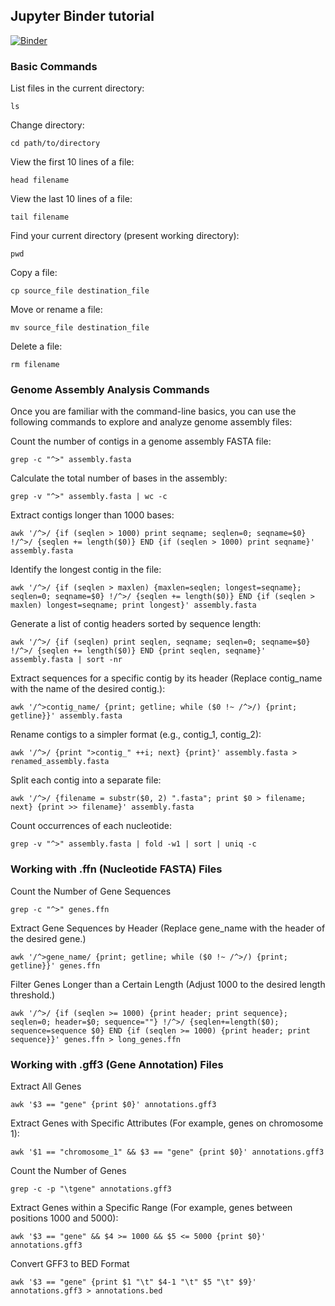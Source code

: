 ## Jupyter Binder tutorial

[![Binder](https://mybinder.org/badge_logo.svg)](https://mybinder.org/v2/gh/Middle-Author-Bioinformatics/binder-sandbox/HEAD)


### Basic Commands
List files in the current directory:

    ls

Change directory:

    cd path/to/directory

View the first 10 lines of a file:

    head filename

View the last 10 lines of a file:

    tail filename

Find your current directory (present working directory):

    pwd

Copy a file:

    cp source_file destination_file

Move or rename a file:

    mv source_file destination_file

Delete a file:

    rm filename

### Genome Assembly Analysis Commands
Once you are familiar with the command-line basics, you can use the following commands to explore and analyze genome assembly files:


Count the number of contigs in a genome assembly FASTA file:

    grep -c "^>" assembly.fasta

Calculate the total number of bases in the assembly:

    grep -v "^>" assembly.fasta | wc -c


Extract contigs longer than 1000 bases:

    awk '/^>/ {if (seqlen > 1000) print seqname; seqlen=0; seqname=$0} !/^>/ {seqlen += length($0)} END {if (seqlen > 1000) print seqname}' assembly.fasta

Identify the longest contig in the file:

    awk '/^>/ {if (seqlen > maxlen) {maxlen=seqlen; longest=seqname}; seqlen=0; seqname=$0} !/^>/ {seqlen += length($0)} END {if (seqlen > maxlen) longest=seqname; print longest}' assembly.fasta

Generate a list of contig headers sorted by sequence length:

    awk '/^>/ {if (seqlen) print seqlen, seqname; seqlen=0; seqname=$0} !/^>/ {seqlen += length($0)} END {print seqlen, seqname}' assembly.fasta | sort -nr

Extract sequences for a specific contig by its header (Replace contig_name with the name of the desired contig.):

    awk '/^>contig_name/ {print; getline; while ($0 !~ /^>/) {print; getline}}' assembly.fasta

Rename contigs to a simpler format (e.g., contig_1, contig_2):

    awk '/^>/ {print ">contig_" ++i; next} {print}' assembly.fasta > renamed_assembly.fasta

Split each contig into a separate file:

    awk '/^>/ {filename = substr($0, 2) ".fasta"; print $0 > filename; next} {print >> filename}' assembly.fasta


Count occurrences of each nucleotide:

    grep -v "^>" assembly.fasta | fold -w1 | sort | uniq -c


### Working with .ffn (Nucleotide FASTA) Files
Count the Number of Gene Sequences

    grep -c "^>" genes.ffn

Extract Gene Sequences by Header (Replace gene_name with the header of the desired gene.)

    awk '/^>gene_name/ {print; getline; while ($0 !~ /^>/) {print; getline}}' genes.ffn

Filter Genes Longer than a Certain Length (Adjust 1000 to the desired length threshold.)

    awk '/^>/ {if (seqlen >= 1000) {print header; print sequence}; seqlen=0; header=$0; sequence=""} !/^>/ {seqlen+=length($0); sequence=sequence $0} END {if (seqlen >= 1000) {print header; print sequence}}' genes.ffn > long_genes.ffn

### Working with .gff3 (Gene Annotation) Files
Extract All Genes

    awk '$3 == "gene" {print $0}' annotations.gff3

Extract Genes with Specific Attributes (For example, genes on chromosome 1):

    awk '$1 == "chromosome_1" && $3 == "gene" {print $0}' annotations.gff3

Count the Number of Genes

    grep -c -p "\tgene" annotations.gff3

Extract Genes within a Specific Range (For example, genes between positions 1000 and 5000):

    awk '$3 == "gene" && $4 >= 1000 && $5 <= 5000 {print $0}' annotations.gff3

Convert GFF3 to BED Format

    awk '$3 == "gene" {print $1 "\t" $4-1 "\t" $5 "\t" $9}' annotations.gff3 > annotations.bed
